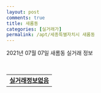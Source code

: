 ```yaml
---
layout: post
comments: true
title: 새롬동
categories: [실거래가]
permalink: /apt/세종특별자치시 새롬동
---
```


2021년 07월 07일 새롬동 실거래 정보

<script type="text/javascript">
  google.charts.load('current', {'packages':['corechart']});
  google.charts.setOnLoadCallback(drawChart);

  function drawChart() {
    var data = google.visualization.arrayToDataTable([['거래일', '매매', '전월세', '전매'], ['20-07', 102, 54, 0], ['20-08', 42, 64, 0], ['20-09', 9, 53, 0], ['20-10', 9, 65, 0], ['20-11', 26, 61, 0], ['20-12', 37, 64, 0], ['21-01', 19, 69, 0], ['21-02', 11, 53, 0], ['21-03', 16, 75, 0], ['21-04', 12, 106, 0], ['21-05', 16, 102, 0], ['21-06', 6, 87, 0], ['21-07', 0, 6, 0]]);

    var options = {
      title: '최근 유형별 거래량 추이',
      legend: { position: 'bottom' }
    };

    var chart = new google.visualization.LineChart(document.getElementById('columnchart_material'));
    chart.draw(data, (options));
  }
</script>

<div id="columnchart_material" style="width: 95%; margin-left: -35px; display: block"></div>
<br>
<table>
  <tr>
    <td colspan="4" style="font-weight: bold;"><a href="https://search.naver.com/search.naver?query=새롬동 실거래정보없음">실거래정보없음</a></td>
  </tr>
    
</table>
    